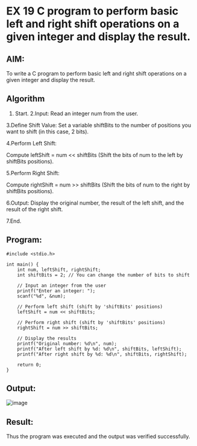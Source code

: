# EX 19 C program to perform basic left and right shift operations on a given integer and display the result.

## AIM:
To write a C program to perform basic left and right shift operations on a given integer and display the result.

## Algorithm
1. Start.
2.Input: Read an integer num from the user.

3.Define Shift Value: Set a variable shiftBits to the number of positions you want to shift (in this case, 2 bits).

4.Perform Left Shift:

Compute leftShift = num << shiftBits (Shift the bits of num to the left by shiftBits positions).

5.Perform Right Shift:

Compute rightShift = num >> shiftBits (Shift the bits of num to the right by shiftBits positions).

6.Output: Display the original number, the result of the left shift, and the result of the right shift.

7.End.
   

## Program:
```
#include <stdio.h>

int main() {
    int num, leftShift, rightShift;
    int shiftBits = 2; // You can change the number of bits to shift

    // Input an integer from the user
    printf("Enter an integer: ");
    scanf("%d", &num);

    // Perform left shift (shift by 'shiftBits' positions)
    leftShift = num << shiftBits;

    // Perform right shift (shift by 'shiftBits' positions)
    rightShift = num >> shiftBits;

    // Display the results
    printf("Original number: %d\n", num);
    printf("After left shift by %d: %d\n", shiftBits, leftShift);
    printf("After right shift by %d: %d\n", shiftBits, rightShift);

    return 0;
}
```

## Output:
![image](https://github.com/user-attachments/assets/fbd8cf3e-301b-4fb8-a52c-f3624d26e70f)



## Result:
Thus the program was executed and the output was verified successfully.
